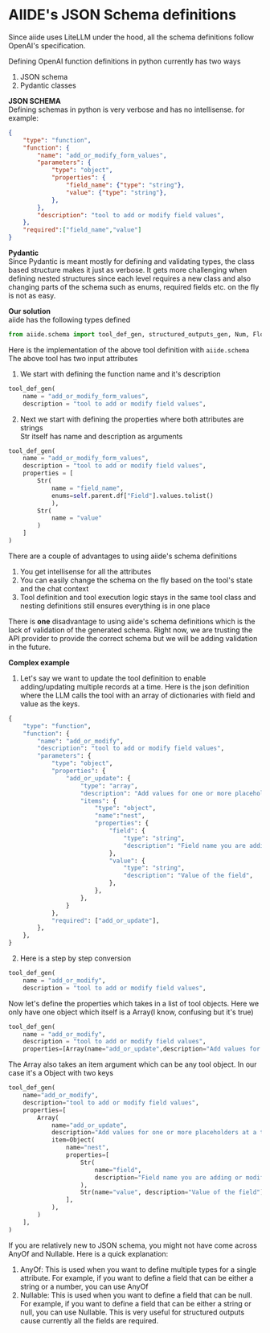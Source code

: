 # AIIDE's JSON Schema definitions

Since aiide uses LiteLLM under the hood, all the schema definitions follow OpenAI's specification.

Defining OpenAI function definitions in python currently has two ways
1. JSON schema
2. Pydantic classes

**JSON SCHEMA**<br/>
Defining schemas in python is very verbose and has no intellisense.
for example:
```json
{
    "type": "function",
    "function": {
        "name": "add_or_modify_form_values",
        "parameters": {
            "type": "object",
            "properties": {
                "field_name": {"type": "string"},
                "value": {"type": "string"},
            },
        },
        "description": "tool to add or modify field values",
    },
    "required":["field_name","value"]
}
```

**Pydantic**<br/>
Since Pydantic is meant mostly for defining and validating types, the class based structure makes it just as verbose. It gets more challenging when defining nested structures since each level requires a new class and also changing parts of the schema such as enums, required fields etc. on the fly is not as easy.


**Our solution**<br/>
aiide has the following types defined
```python
from aiide.schema import tool_def_gen, structured_outputs_gen, Num, Float, Str, Bool, Array, Object, AnyOf, Nullable
```

Here is the implementation of the above tool definition with `aiide.schema`<br/>
The above tool has two input attributes
1. We start with defining the function name and it's description
```python
tool_def_gen(
    name = "add_or_modify_form_values",
    description = "tool to add or modify field values",

```
2. Next we start with defining the properties where both attributes are strings<br/>Str itself has name and description as arguments

```python
tool_def_gen(
    name = "add_or_modify_form_values",
    description = "tool to add or modify field values",
    properties = [
        Str(
            name = "field_name",
            enums=self.parent.df["Field"].values.tolist()
            ),
        Str(
            name = "value"
        )
    ]
)
```

There are a couple of advantages to using aiide's schema definitions
1. You get intellisense for all the attributes
2. You can easily change the schema on the fly based on the tool's state and the chat context
3. Tool definition and tool execution logic stays in the same tool class and nesting definitions still ensures everything is in one place

There is **one** disadvantage to using aiide's schema definitions which is the lack of validation of the generated schema. Right now, we are trusting the API provider to provide the correct schema but we will be adding validation in the future.

**Complex example**
1. Let's say we want to update the tool definition to enable adding/updating multiple records at a time. Here is the json definition where the LLM calls the tool with an array of dictionaries with field and value as the keys.
```python
{
    "type": "function",
    "function": {
        "name": "add_or_modify",
        "description": "tool to add or modify field values",
        "parameters": {
            "type": "object",
            "properties": {
                "add_or_update": {
                    "type": "array",
                    "description": "Add values for one or more placeholders at a time",
                    "items": {
                        "type": "object",
                        "name":"nest",
                        "properties": {
                            "field": {
                                "type": "string",
                                "description": "Field name you are adding or modifying a value",
                            },
                            "value": {
                                "type": "string",
                                "description": "Value of the field",
                            },
                        },
                    },
                }
            },
            "required": ["add_or_update"],
        },
    },
}
```
2. Here is a step by step conversion
```python
tool_def_gen(
    name = "add_or_modify",
    description = "tool to add or modify field values",
```

Now let's define the properties which takes in a list of tool objects. Here we only have one object which itself is a Array(I know, confusing but it's true)
```python
tool_def_gen(
    name = "add_or_modify",
    description = "tool to add or modify field values",
    properties=[Array(name="add_or_update",description="Add values for one or more placeholders at a time")]
```

The Array also takes an item argument which can be any tool object. In our case it's a Object with two keys
```python
tool_def_gen(
    name="add_or_modify",
    description="tool to add or modify field values",
    properties=[
        Array(
            name="add_or_update",
            description="Add values for one or more placeholders at a time",
            item=Object(
                name="nest",
                properties=[
                    Str(
                        name="field",
                        description="Field name you are adding or modifying a value",
                    ),
                    Str(name="value", description="Value of the field"),
                ],
            ),
        )
    ],
)
```

If you are relatively new to JSON schema, you might not have come across AnyOf and Nullable. Here is a quick explanation:
1. AnyOf: This is used when you want to define multiple types for a single attribute. For example, if you want to define a field that can be either a string or a number, you can use AnyOf
2. Nullable: This is used when you want to define a field that can be null. For example, if you want to define a field that can be either a string or null, you can use Nullable. This is very useful for structured outputs cause currently all the fields are required.